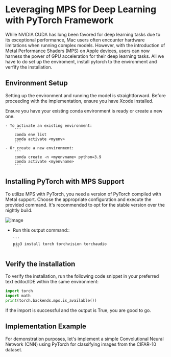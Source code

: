 # Leveraging MPS for Deep Learning with PyTorch Framework

While NVIDIA CUDA has long been favored for deep learning tasks due to its exceptional performance, Mac users often encounter hardware limitations when running complex models. However, with the introduction of Metal Performance Shaders (MPS) on Apple devices, users can now harness the power of GPU acceleration for their deep learning tasks. All we have to do set up the enviroment, install pytorch to the environment and verfify the installation. 

## Environment Setup

Setting up the environment and running the model is straightforward. Before proceeding with the implementation, ensure you have Xcode installed.

Ensure you have your existing conda environment is ready or create a new one.

    - To activate an existing environment:
        ```
        conda env list
        conda activate <myenv>
        ```
    - Or create a new environment:
        ```
        conda create -n <myenvname> python=3.9
        conda activate <myenvname>
        ```

## Installing PyTorch with MPS Support

To utilize MPS with PyTorch, you need a version of PyTorch compiled with Metal support. Choose the appropriate configuration and execute the provided command. It's recommended to opt for the stable version over the nightly build.

![image](https://github.com/AH-Meda/Leveraging-MPS-for-Deep-Learning-with-PyTorch-/assets/83394560/0cbc777a-52eb-40bd-9b4f-aab4d575985a)


  - Run this output command::
    
        ```
        pip3 install torch torchvision torchaudio
        ```
## Verify the installation
To verify the installation, run the following code snippet in your preferred text editor/IDE within the same environment:
```python
import torch
import math
print(torch.backends.mps.is_available())
```
If the import is successful and the output is True, you are good to go.

## Implementation Example
For demonstration purposes, let's implement a simple Convolutional Neural Network (CNN) using PyTorch for classifying images from the CIFAR-10 dataset.
